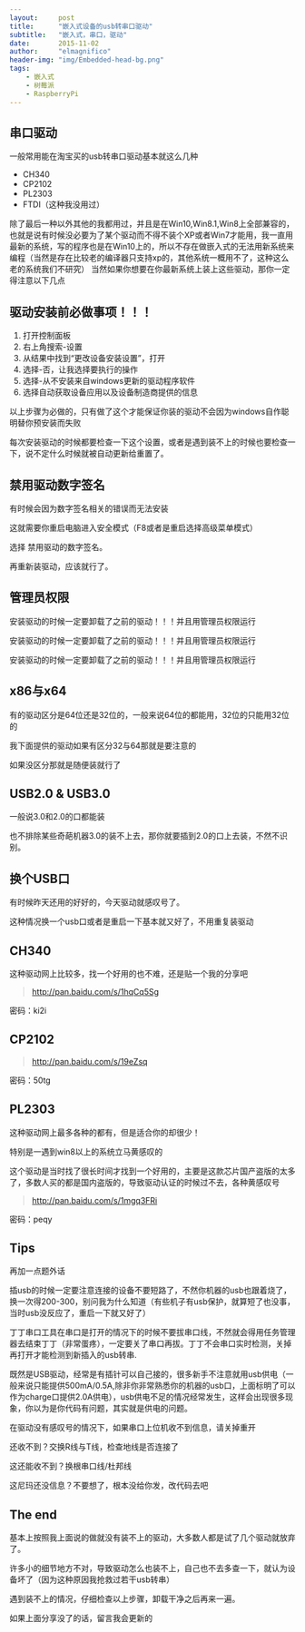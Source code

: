 ```yaml
---
layout:     post
title:      "嵌入式设备的usb转串口驱动"
subtitle:   "嵌入式，串口，驱动"
date:       2015-11-02
author:     "elmagnifico"
header-img: "img/Embedded-head-bg.png"
tags:
    - 嵌入式
    - 树莓派
    - RaspberryPi
---
```


## 串口驱动

一般常用能在淘宝买的usb转串口驱动基本就这么几种
- CH340
- CP2102
- PL2303
- FTDI（这种我没用过）

除了最后一种以外其他的我都用过，并且是在Win10,Win8.1,Win8上全部兼容的，也就是说有时候没必要为了某个驱动而不得不装个XP或者Win7才能用，我一直用最新的系统，写的程序也是在Win10上的，所以不存在做嵌入式的无法用新系统来编程（当然是存在比较老的编译器只支持xp的，其他系统一概用不了，这种这么老的系统我们不研究）
当然如果你想要在你最新系统上装上这些驱动，那你一定得注意以下几点

## 驱动安装前必做事项！！！

1. 打开控制面板
2. 右上角搜索-设置
3. 从结果中找到“更改设备安装设置”，打开
4. 选择-否，让我选择要执行的操作
5. 选择-从不安装来自windows更新的驱动程序软件
6. 选择自动获取设备应用以及设备制造商提供的信息

以上步骤为必做的，只有做了这个才能保证你装的驱动不会因为windows自作聪明替你预安装而失败

每次安装驱动的时候都要检查一下这个设置，或者是遇到装不上的时候也要检查一下，说不定什么时候就被自动更新给重置了。

## 禁用驱动数字签名

有时候会因为数字签名相关的错误而无法安装

这就需要你重启电脑进入安全模式（F8或者是重启选择高级菜单模式） 

选择 禁用驱动的数字签名。

再重新装驱动，应该就行了。


## 管理员权限

安装驱动的时候一定要卸载了之前的驱动！！！并且用管理员权限运行

安装驱动的时候一定要卸载了之前的驱动！！！并且用管理员权限运行

安装驱动的时候一定要卸载了之前的驱动！！！并且用管理员权限运行

## x86与x64

有的驱动区分是64位还是32位的，一般来说64位的都能用，32位的只能用32位的

我下面提供的驱动如果有区分32与64那就是要注意的

如果没区分那就是随便装就行了

## USB2.0 & USB3.0

一般说3.0和2.0的口都能装

也不排除某些奇葩机器3.0的装不上去，那你就要插到2.0的口上去装，不然不识别。

## 换个USB口

有时候昨天还用的好好的，今天驱动就感叹号了。

这种情况换一个usb口或者是重启一下基本就又好了，不用重复装驱动

## CH340

这种驱动网上比较多，找一个好用的也不难，还是贴一个我的分享吧

>http://pan.baidu.com/s/1hqCq5Sg

密码：ki2i

## CP2102

>http://pan.baidu.com/s/19eZsq

密码：50tg

## PL2303

这种驱动网上最多各种的都有，但是适合你的却很少！

特别是一遇到win8以上的系统立马黄感叹的

这个驱动是当时找了很长时间才找到一个好用的，主要是这款芯片国产盗版的太多了，多数人买的都是国内盗版的，导致驱动认证的时候过不去，各种黄感叹号

>http://pan.baidu.com/s/1mgq3FRi

密码：peqy

## Tips

再加一点题外话

插usb的时候一定要注意连接的设备不要短路了，不然你机器的usb也跟着烧了，换一次得200-300，别问我为什么知道（有些机子有usb保护，就算短了也没事，当时usb没反应了，重启一下就又好了）

丁丁串口工具在串口是打开的情况下的时候不要拔串口线，不然就会得用任务管理器去结束丁丁（非常蛋疼），一定要关了串口再拔。丁丁不会串口实时检测，关掉再打开才能检测到新插入的usb转串.

既然是USB驱动，经常是有插针可以自己接的，很多新手不注意就用usb供电（一般来说只能提供500mA/0.5A,除非你非常熟悉你的机器的usb口，上面标明了可以作为charge口提供2.0A供电），usb供电不足的情况经常发生，这样会出现很多现象，你以为是你代码有问题，其实就是供电的问题。

在驱动没有感叹号的情况下，如果串口上位机收不到信息，请关掉重开

还收不到？交换R线与T线，检查地线是否连接了

这还能收不到？换根串口线/杜邦线

这尼玛还没信息？不要想了，根本没给你发，改代码去吧

## The end


基本上按照我上面说的做就没有装不上的驱动，大多数人都是试了几个驱动就放弃了。

许多小的细节地方不对，导致驱动怎么也装不上，自己也不去多查一下，就认为设备坏了（因为这种原因我抢救过若干usb转串）

遇到装不上的情况，仔细检查以上步骤，卸载干净之后再来一遍。

如果上面分享没了的话，留言我会更新的



